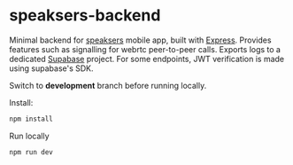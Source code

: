 # speaksers-backend

Minimal backend for [speaksers](https://github.com/uktveris/speaksers-mobile?tab=readme-ov-file) mobile app, built with [Express](). Provides features such as signalling for webrtc peer-to-peer calls. Exports logs to a dedicated [Supabase]() project. For some endpoints, JWT verification is made using supabase's SDK.

Switch to **development** branch before running locally.

Install:
```bash
npm install
```

Run locally
```bash
npm run dev
```
